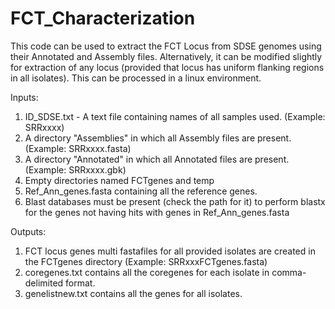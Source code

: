 # FCT_Characterization

This code can be used to extract the FCT Locus from SDSE genomes using their Annotated and Assembly files. Alternatively, it can be modified slightly 
for extraction of any locus (provided that locus has uniform flanking regions in all isolates). This can be processed in a linux environment.

Inputs:
1. ID_SDSE.txt - A text file containing names of all samples used. (Example: SRRxxxx)
2. A directory "Assemblies" in which all Assembly files are present. (Example: SRRxxxx.fasta)
3. A directory "Annotated" in which all Annotated files are present. (Example: SRRxxxx.gbk)
4. Empty directories named FCTgenes and temp
5. Ref_Ann_genes.fasta containing all the reference genes.
6. Blast databases must be present (check the path for it) to perform blastx  for the genes not having hits with genes in Ref_Ann_genes.fasta


Outputs:
1. FCT locus genes multi fastafiles for all provided isolates are created in the FCTgenes directory (Example: SRRxxxFCTgenes.fasta)
2. coregenes.txt contains all the coregenes for each isolate in comma-delimited format.
3. genelistnew.txt contains all the genes for all isolates. 


